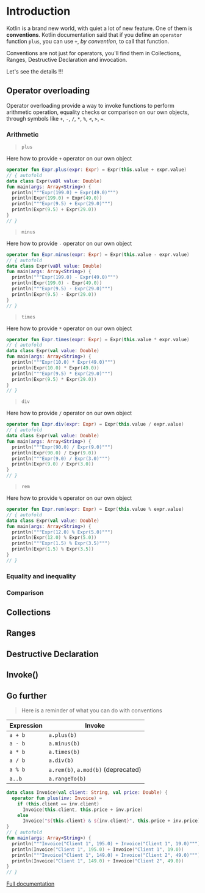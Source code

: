# Introduction

Kotlin is a brand new world, with quiet a lot of new feature. One of them is **conventions**. 
Kotlin documentation said that if you define an `operator` function `plus`, you can use `+`, _by convention_, to call
 that function. 
 
Conventions are not just for operators, you'll find them in Collections, Ranges, Destructive Declaration and invocation.

Let's see the details !!! 

## Operator overloading

Operator overloading provide a way to invoke functions to perform arithmetic operation, equality checks or comparison
 on our own objects, through symbols like `+`, `-`, `/`, `*`, `%`, `<`, `>`, `=`.  

### Arithmetic

> `plus`

Here how to provide `+` operator on our own object

```kotlin runnable
operator fun Expr.plus(expr: Expr) = Expr(this.value + expr.value)
// { autofold
data class Expr(vaDl value: Double)
fun main(args: Array<String>) {
  println("""Expr(199.0) + Expr(49.0)""")
  println(Expr(199.0) + Expr(49.0))
  println("""Expr(9.5) + Expr(29.0)""")
  println(Expr(9.5) + Expr(29.0))
}
// }
```

> `minus`

Here how to provide `-` operator on our own object

```kotlin runnable
operator fun Expr.minus(expr: Expr) = Expr(this.value - expr.value)
// { autofold
data class Expr(vaDl value: Double)
fun main(args: Array<String>) {
  println("""Expr(199.0) - Expr(49.0)""")
  println(Expr(199.0) - Expr(49.0))
  println("""Expr(9.5) - Expr(29.0)""")
  println(Expr(9.5) - Expr(29.0))
}
// }
```

> `times`

Here how to provide `*` operator on our own object

```kotlin runnable
operator fun Expr.times(expr: Expr) = Expr(this.value * expr.value)
// { autofold
data class Expr(val value: Double)
fun main(args: Array<String>) {
  println("""Expr(10.0) * Expr(49.0)""")
  println(Expr(10.0) * Expr(49.0))
  println("""Expr(9.5) * Expr(29.0)""")
  println(Expr(9.5) * Expr(29.0))
}
// }
```

> `div`

Here how to provide `/` operator on our own object

```kotlin runnable
operator fun Expr.div(expr: Expr) = Expr(this.value / expr.value)
// { autofold
data class Expr(val value: Double)
fun main(args: Array<String>) {
  println("""Expr(90.0) / Expr(9.0)""")
  println(Expr(90.0) / Expr(9.0))
  println("""Expr(9.0) / Expr(3.0)""")
  println(Expr(9.0) / Expr(3.0))
}
// }
```

> `rem`

Here how to provide `%` operator on our own object

```kotlin runnable
operator fun Expr.rem(expr: Expr) = Expr(this.value % expr.value)
// { autofold
data class Expr(val value: Double)
fun main(args: Array<String>) {
  println("""Expr(12.0) % Expr(5.0)""")
  println(Expr(12.0) % Expr(5.0))
  println("""Expr(1.5) % Expr(3.5)""")
  println(Expr(1.5) % Expr(3.5))
}
// }
```

### Equality and inequality
### Comparison

## Collections
## Ranges
## Destructive Declaration
## Invoke()

## Go further 

> Here is a reminder of what you can do with conventions

  | Expression | Invoke |
  | -----------|-------------- |
  | `a + b` | `a.plus(b)` |
  | `a - b` | `a.minus(b)` |
  | `a * b` | `a.times(b)` |
  | `a / b` | `a.div(b)` |
  | `a % b` | `a.rem(b)`, `a.mod(b)` (deprecated) |
  | `a..b ` | `a.rangeTo(b)` |


``` kotlin runnable
data class Invoice(val client: String, val price: Double) {
  operator fun plus(inv: Invoice) =
    if (this.client == inv.client)
      Invoice(this.client, this.price + inv.price)
    else
      Invoice("${this.client} & ${inv.client}", this.price + inv.price)
}
// { autofold
fun main(args: Array<String>) {
  println("""Invoice("Client 1", 195.0) + Invoice("Client 1", 19.0)""")
  println(Invoice("Client 1", 195.0) + Invoice("Client 1", 19.0))
  println("""Invoice("Client 1", 149.0) + Invoice("Client 2", 49.0)""")
  println(Invoice("Client 1", 149.0) + Invoice("Client 2", 49.0))
}
// }
```

[Full documentation](https://kotlinlang.org/docs/reference/operator-overloading.html)